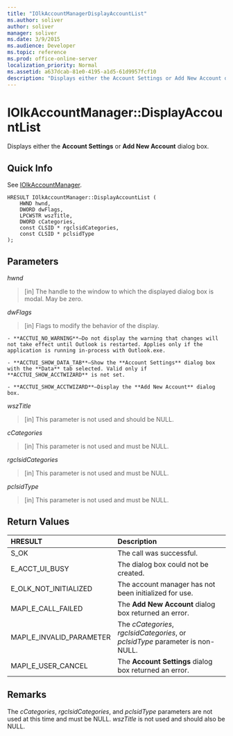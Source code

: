 ```yaml
---
title: "IOlkAccountManagerDisplayAccountList"
ms.author: soliver
author: soliver
manager: soliver
ms.date: 3/9/2015
ms.audience: Developer
ms.topic: reference
ms.prod: office-online-server
localization_priority: Normal
ms.assetid: a637dcab-81e0-4195-a1d5-61d9957fcf10
description: "Displays either the Account Settings or Add New Account dialog box."
---
```


# IOlkAccountManager::DisplayAccountList

Displays either the **Account Settings** or **Add New Account** dialog box. 
  
## Quick Info

See [IOlkAccountManager](iolkaccountmanager.md).
  
```
HRESULT IOlkAccountManager::DisplayAccountList ( 
    HWND hwnd,
    DWORD dwFlags,
    LPCWSTR wszTitle,
    DWORD cCategories,
    const CLSID * rgclsidCategories,
    const CLSID * pclsidType
);

```

## Parameters

 _hwnd_
  
> [in] The handle to the window to which the displayed dialog box is modal. May be zero.
    
 _dwFlags_
  
> [in] Flags to modify the behavior of the display. 
    
    - **ACCTUI_NO_WARNING**—Do not display the warning that changes will not take effect until Outlook is restarted. Applies only if the application is running in-process with Outlook.exe.
    
    - **ACCTUI_SHOW_DATA_TAB**—Show the **Account Settings** dialog box with the **Data** tab selected. Valid only if **ACCTUI_SHOW_ACCTWIZARD** is not set. 
    
    - **ACCTUI_SHOW_ACCTWIZARD**—Display the **Add New Account** dialog box. 
    
 _wszTitle_
  
> [in] This parameter is not used and should be NULL.
    
 _cCategories_
  
> [in] This parameter is not used and must be NULL. 
    
 _rgclsidCategories_
  
> [in] This parameter is not used and must be NULL.
    
 _pclsidType_
  
> [in] This parameter is not used and must be NULL.
    
## Return Values

|**HRESULT**|**Description**|
|:-----|:-----|
|S_OK  <br/> |The call was successful.  <br/> |
|E_ACCT_UI_BUSY  <br/> |The dialog box could not be created.  <br/> |
|E_OLK_NOT_INITIALIZED  <br/> |The account manager has not been initialized for use.  <br/> |
|MAPI_E_CALL_FAILED  <br/> |The **Add New Account** dialog box returned an error.  <br/> |
|MAPI_E_INVALID_PARAMETER  <br/> |The  _cCategories_,  _rgclsidCategories_, or  _pclsidType_ parameter is non-NULL.  <br/> |
|MAPI_E_USER_CANCEL  <br/> |The **Account Settings** dialog box returned an error.  <br/> |
   
## Remarks

The  _cCategories_,  _rgclsidCategories_, and  _pclsidType_ parameters are not used at this time and must be NULL.  _wszTitle_ is not used and should also be NULL. 
  

